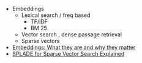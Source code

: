 - Embeddings
  - Lexical search / freq based
    -  TF/IDF
    -  BM 25
  -  Vector search , dense passage retrieval
  -  Sparse vectors
- [Embeddings: What they are and why they matter](https://simonwillison.net/2023/Oct/23/embeddings/)
- [SPLADE for Sparse Vector Search Explained](https://www.pinecone.io/learn/splade/)

